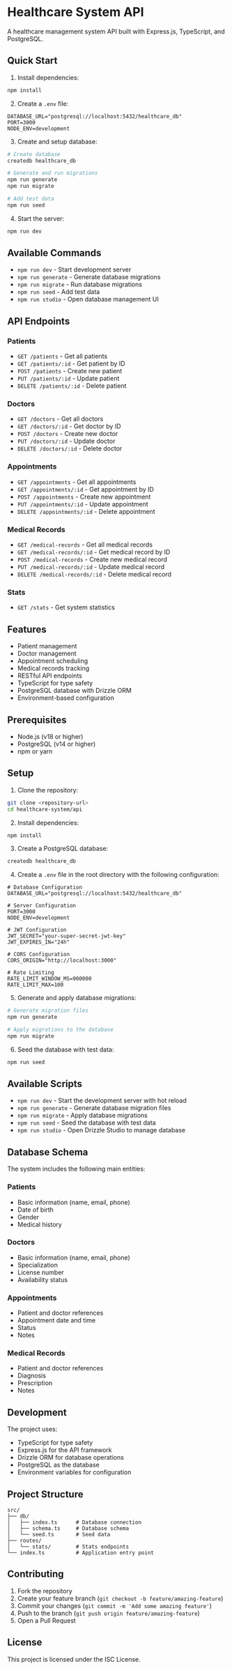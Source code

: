 # Healthcare System API

A healthcare management system API built with Express.js, TypeScript, and PostgreSQL.

## Quick Start

1. Install dependencies:
```bash
npm install
```

2. Create a `.env` file:
```env
DATABASE_URL="postgresql://localhost:5432/healthcare_db"
PORT=3000
NODE_ENV=development
```

3. Create and setup database:
```bash
# Create database
createdb healthcare_db

# Generate and run migrations
npm run generate
npm run migrate

# Add test data
npm run seed
```

4. Start the server:
```bash
npm run dev
```

## Available Commands

- `npm run dev` - Start development server
- `npm run generate` - Generate database migrations
- `npm run migrate` - Run database migrations
- `npm run seed` - Add test data
- `npm run studio` - Open database management UI

## API Endpoints

### Patients
- `GET /patients` - Get all patients
- `GET /patients/:id` - Get patient by ID
- `POST /patients` - Create new patient
- `PUT /patients/:id` - Update patient
- `DELETE /patients/:id` - Delete patient

### Doctors
- `GET /doctors` - Get all doctors
- `GET /doctors/:id` - Get doctor by ID
- `POST /doctors` - Create new doctor
- `PUT /doctors/:id` - Update doctor
- `DELETE /doctors/:id` - Delete doctor

### Appointments
- `GET /appointments` - Get all appointments
- `GET /appointments/:id` - Get appointment by ID
- `POST /appointments` - Create new appointment
- `PUT /appointments/:id` - Update appointment
- `DELETE /appointments/:id` - Delete appointment

### Medical Records
- `GET /medical-records` - Get all medical records
- `GET /medical-records/:id` - Get medical record by ID
- `POST /medical-records` - Create new medical record
- `PUT /medical-records/:id` - Update medical record
- `DELETE /medical-records/:id` - Delete medical record

### Stats
- `GET /stats` - Get system statistics

## Features

- Patient management
- Doctor management
- Appointment scheduling
- Medical records tracking
- RESTful API endpoints
- TypeScript for type safety
- PostgreSQL database with Drizzle ORM
- Environment-based configuration

## Prerequisites

- Node.js (v18 or higher)
- PostgreSQL (v14 or higher)
- npm or yarn

## Setup

1. Clone the repository:
```bash
git clone <repository-url>
cd healthcare-system/api
```

2. Install dependencies:
```bash
npm install
```

3. Create a PostgreSQL database:
```bash
createdb healthcare_db
```

4. Create a `.env` file in the root directory with the following configuration:
```env
# Database Configuration
DATABASE_URL="postgresql://localhost:5432/healthcare_db"

# Server Configuration
PORT=3000
NODE_ENV=development

# JWT Configuration
JWT_SECRET="your-super-secret-jwt-key"
JWT_EXPIRES_IN="24h"

# CORS Configuration
CORS_ORIGIN="http://localhost:3000"

# Rate Limiting
RATE_LIMIT_WINDOW_MS=900000
RATE_LIMIT_MAX=100
```

5. Generate and apply database migrations:
```bash
# Generate migration files
npm run generate

# Apply migrations to the database
npm run migrate
```

6. Seed the database with test data:
```bash
npm run seed
```

## Available Scripts

- `npm run dev` - Start the development server with hot reload
- `npm run generate` - Generate database migration files
- `npm run migrate` - Apply database migrations
- `npm run seed` - Seed the database with test data
- `npm run studio` - Open Drizzle Studio to manage database

## Database Schema

The system includes the following main entities:

### Patients
- Basic information (name, email, phone)
- Date of birth
- Gender
- Medical history

### Doctors
- Basic information (name, email, phone)
- Specialization
- License number
- Availability status

### Appointments
- Patient and doctor references
- Appointment date and time
- Status
- Notes

### Medical Records
- Patient and doctor references
- Diagnosis
- Prescription
- Notes

## Development

The project uses:
- TypeScript for type safety
- Express.js for the API framework
- Drizzle ORM for database operations
- PostgreSQL as the database
- Environment variables for configuration

## Project Structure

```
src/
├── db/
│   ├── index.ts      # Database connection
│   ├── schema.ts     # Database schema
│   └── seed.ts       # Seed data
├── routes/
│   └── stats/        # Stats endpoints
└── index.ts          # Application entry point
```

## Contributing

1. Fork the repository
2. Create your feature branch (`git checkout -b feature/amazing-feature`)
3. Commit your changes (`git commit -m 'Add some amazing feature'`)
4. Push to the branch (`git push origin feature/amazing-feature`)
5. Open a Pull Request

## License

This project is licensed under the ISC License. 